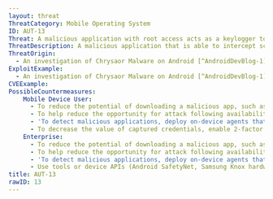 ```yaml
---
layout: threat
ThreatCategory: Mobile Operating System
ID: AUT-13
Threat: A malicious application with root access acts as a keylogger to capture authentication credentials.
ThreatDescription: A malicious application that is able to intercept screen tap events while other applications are in the foreground can act as a keylogger, thereby collecting authentication credentials (as well as any other sensitive information, such as PII, entered using the displayed keyboard).
ThreatOrigin:
  - An investigation of Chrysaor Malware on Android [^AndroidDevBlog-1]
ExploitExample:
  - An investigation of Chrysaor Malware on Android [^AndroidDevBlog-1]
CVEExample:
PossibleCountermeasures:
    Mobile Device User:
      - To reduce the potential of downloading a malicious app, such as a keylogger, only install (or permit the installation of) mobile apps downloaded directly from an official app store (e.g. Apple iTunes Store, Google Play).
      - To help reduce the opportunity for attack following availability of patches, insure timely installation of mobile OS security updates.
      - 'To detect malicious applications, deploy on-device agents that automatically initiate malware detection for all installed applications. '
      - To decrease the value of captured credentials, enable 2-factor authentication for sensitive services (e.g., online banking) where the second factor is not tied to the same device.
    Enterprise:
      - To reduce the potential of downloading a malicious app, such as a keylogger, only install (or permit the installation of) mobile apps downloaded directly from an official app store (e.g. Apple iTunes Store, Google Play).
      - To help reduce the opportunity for attack following availability of patches, insure timely installation of mobile OS security updates.
      - 'To detect malicious applications, deploy on-device agents that automatically initiate malware detection for all installed applications. '
      - Use tools or device APIs (Android SafetyNet, Samsung Knox hardware-backed remote attestation, or other applicable remote attestation technologies) to detect and block enterprise connectivity from devices until they pass such integrity checks.
title: AUT-13
rawID: 13
---
```

